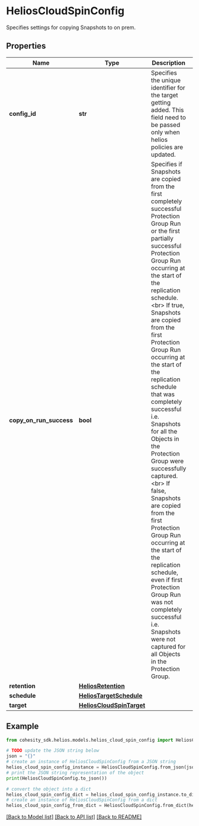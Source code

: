 # HeliosCloudSpinConfig

Specifies settings for copying Snapshots to on prem.

## Properties

Name | Type | Description | Notes
------------ | ------------- | ------------- | -------------
**config_id** | **str** | Specifies the unique identifier for the target getting added. This field need to be passed only when helios policies are updated. | [optional] 
**copy_on_run_success** | **bool** | Specifies if Snapshots are copied from the first completely successful Protection Group Run or the first partially successful Protection Group Run occurring at the start of the replication schedule. &lt;br&gt; If true, Snapshots are copied from the first Protection Group Run occurring at the start of the replication schedule that was completely successful i.e. Snapshots for all the Objects in the Protection Group were successfully captured. &lt;br&gt; If false, Snapshots are copied from the first Protection Group Run occurring at the start of the replication schedule, even if first Protection Group Run was not completely successful i.e. Snapshots were not captured for all Objects in the Protection Group. | [optional] 
**retention** | [**HeliosRetention**](HeliosRetention.md) |  | [optional] 
**schedule** | [**HeliosTargetSchedule**](HeliosTargetSchedule.md) |  | [optional] 
**target** | [**HeliosCloudSpinTarget**](HeliosCloudSpinTarget.md) |  | 

## Example

```python
from cohesity_sdk.helios.models.helios_cloud_spin_config import HeliosCloudSpinConfig

# TODO update the JSON string below
json = "{}"
# create an instance of HeliosCloudSpinConfig from a JSON string
helios_cloud_spin_config_instance = HeliosCloudSpinConfig.from_json(json)
# print the JSON string representation of the object
print(HeliosCloudSpinConfig.to_json())

# convert the object into a dict
helios_cloud_spin_config_dict = helios_cloud_spin_config_instance.to_dict()
# create an instance of HeliosCloudSpinConfig from a dict
helios_cloud_spin_config_from_dict = HeliosCloudSpinConfig.from_dict(helios_cloud_spin_config_dict)
```
[[Back to Model list]](../README.md#documentation-for-models) [[Back to API list]](../README.md#documentation-for-api-endpoints) [[Back to README]](../README.md)


